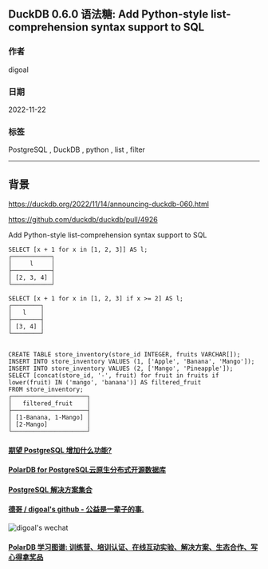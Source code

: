 ## DuckDB 0.6.0 语法糖: Add Python-style list-comprehension syntax support to SQL  
            
### 作者            
digoal            
            
### 日期            
2022-11-22           
            
### 标签            
PostgreSQL , DuckDB , python , list , filter           
            
----            
            
## 背景            
https://duckdb.org/2022/11/14/announcing-duckdb-060.html    
    
https://github.com/duckdb/duckdb/pull/4926  
  
Add Python-style list-comprehension syntax support to SQL  
  
  
```  
SELECT [x + 1 for x in [1, 2, 3]] AS l;  
┌───────────┐  
│     l     │  
├───────────┤  
│ [2, 3, 4] │  
└───────────┘  
  
SELECT [x + 1 for x in [1, 2, 3] if x >= 2] AS l;  
┌────────┐  
│   l    │  
├────────┤  
│ [3, 4] │  
└────────┘  
  
  
CREATE TABLE store_inventory(store_id INTEGER, fruits VARCHAR[]);  
INSERT INTO store_inventory VALUES (1, ['Apple', 'Banana', 'Mango']);  
INSERT INTO store_inventory VALUES (2, ['Mango', 'Pineapple']);  
SELECT [concat(store_id, '-', fruit) for fruit in fruits if lower(fruit) IN ('mango', 'banana')] AS filtered_fruit  
FROM store_inventory;  
┌─────────────────────┐  
│   filtered_fruit    │  
├─────────────────────┤  
│ [1-Banana, 1-Mango] │  
│ [2-Mango]           │  
└─────────────────────┘  
```  
  
  
#### [期望 PostgreSQL 增加什么功能?](https://github.com/digoal/blog/issues/76 "269ac3d1c492e938c0191101c7238216")
  
  
#### [PolarDB for PostgreSQL云原生分布式开源数据库](https://github.com/ApsaraDB/PolarDB-for-PostgreSQL "57258f76c37864c6e6d23383d05714ea")
  
  
#### [PostgreSQL 解决方案集合](https://yq.aliyun.com/topic/118 "40cff096e9ed7122c512b35d8561d9c8")
  
  
#### [德哥 / digoal's github - 公益是一辈子的事.](https://github.com/digoal/blog/blob/master/README.md "22709685feb7cab07d30f30387f0a9ae")
  
  
![digoal's wechat](../pic/digoal_weixin.jpg "f7ad92eeba24523fd47a6e1a0e691b59")
  
  
#### [PolarDB 学习图谱: 训练营、培训认证、在线互动实验、解决方案、生态合作、写心得拿奖品](https://www.aliyun.com/database/openpolardb/activity "8642f60e04ed0c814bf9cb9677976bd4")
  
